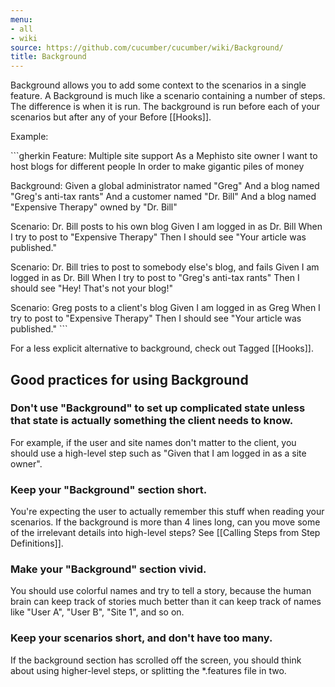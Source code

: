 ```yaml
---
menu:
- all
- wiki
source: https://github.com/cucumber/cucumber/wiki/Background/
title: Background
---
```


Background allows you to add some context to the scenarios in a single feature. A Background is much like a scenario containing a number of steps. The difference is when it is run. The background is run before each of your scenarios but after any of your Before \[\[Hooks]].

Example:

\`\`\`gherkin
Feature: Multiple site support
As a Mephisto site owner
I want to host blogs for different people
In order to make gigantic piles of money

Background:
Given a global administrator named "Greg"
And a blog named "Greg's anti-tax rants"
And a customer named "Dr. Bill"
And a blog named "Expensive Therapy" owned by "Dr. Bill"

Scenario: Dr. Bill posts to his own blog
Given I am logged in as Dr. Bill
When I try to post to "Expensive Therapy"
Then I should see "Your article was published."

Scenario: Dr. Bill tries to post to somebody else's blog, and fails
Given I am logged in as Dr. Bill
When I try to post to "Greg's anti-tax rants"
Then I should see "Hey! That's not your blog!"

Scenario: Greg posts to a client's blog
Given I am logged in as Greg
When I try to post to "Expensive Therapy"
Then I should see "Your article was published."
\`\`\`

For a less explicit alternative to background, check out Tagged \[\[Hooks]].

## Good practices for using Background

### Don't use "Background" to set up **complicated state** unless that state is actually something the client needs to know.

For example, if the user and site names don't matter to the client, you should use a high-level step such as "Given that I am logged in as a site owner".

### Keep your "Background" section **short**.

You're expecting the user to actually remember this stuff when reading your scenarios. If the background is more than 4 lines long, can you move some of the irrelevant details into high-level steps? See \[\[Calling Steps from Step Definitions]].

### Make your "Background" section **vivid**.

You should use colorful names and try to tell a story, because the human brain can keep track of stories much better than it can keep track of names like "User A", "User B", "Site 1", and so on.

### Keep your scenarios **short**, and don't have too many.

If the background section has scrolled off the screen, you should think about using higher-level steps, or splitting the \*.features file in two.
